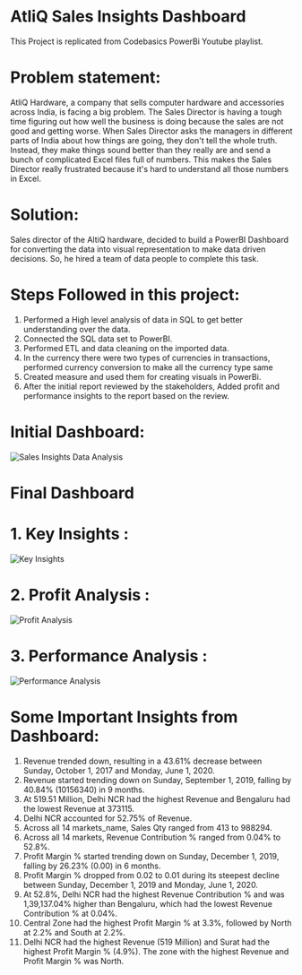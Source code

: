 # AtliQ Sales Insights Dashboard
This Project is replicated from Codebasics PowerBi Youtube playlist.

# Problem statement:
AtliQ Hardware, a company that sells computer hardware and accessories across India, is facing a big problem. The Sales Director is having a tough time figuring out how well the business is doing because the sales are not good and getting worse.
When Sales Director asks the managers in different parts of India about how things are going, they don't tell the whole truth. Instead, they make things sound better than they really are and send a bunch of complicated Excel files full of numbers. This makes the Sales Director really frustrated because it's hard to understand all those numbers in Excel.

# Solution:
Sales director of the AltiQ hardware, decided to build a PowerBI Dashboard for converting the data into visual representation to make data driven decisions. So, he hired a team of data people to complete this task.

# Steps Followed in this project:
1. Performed a High level analysis of data in SQL to get better understanding over the data.
2. Connected the SQL data set to PowerBI.
3. Performed ETL and data cleaning on the imported data.
4. In the currency there were two types of currencies in transactions, performed currency conversion to make all the currency type same
5. Created measure and used them for creating visuals in PowerBi.
6. After the initial report reviewed by the stakeholders, Added profit and performance insights to the report based on the review.

# Initial Dashboard:
![Sales Insights Data Analysis](https://github.com/YogitaSalokhe/AtliQ-Sales-Insights-Analysis/assets/143188442/2a3238ea-03a2-4447-b969-8e6087c220de)

# Final Dashboard
# 1. Key Insights :
![Key Insights](https://github.com/YogitaSalokhe/AtliQ-Sales-Insights-Analysis/assets/143188442/81ae4c47-d884-4844-a686-d57b52dc15bd)
﻿﻿﻿
# 2. Profit Analysis :
![Profit Analysis](https://github.com/YogitaSalokhe/AtliQ-Sales-Insights-Analysis/assets/143188442/3f3ff135-a811-443d-bf22-b38a282a3283)
﻿
# 3. Performance Analysis :
![Performance Analysis](https://github.com/YogitaSalokhe/AtliQ-Sales-Insights-Analysis/assets/143188442/b59182c4-6203-49fb-8134-dc1f75ef0a4a)

# Some Important Insights from Dashboard:

1. Revenue trended down, resulting in a 43.61% decrease between Sunday, October 1, 2017 and Monday, June 1, 2020.
2. Revenue started trending down on Sunday, September 1, 2019, falling by 40.84% (10156340) in 9 months.
3. ﻿﻿﻿﻿At 519.51 Million, Delhi NCR had the highest Revenue and Bengaluru had the lowest Revenue at 373115.
4. Delhi NCR accounted for 52.75% of Revenue.
5. ﻿﻿﻿﻿Across all 14 markets_name, Sales Qty ranged from 413 to 988294.
6. Across all 14 markets, Revenue Contribution % ranged from 0.04% to 52.8%.
7. Profit Margin % started trending down on Sunday, December 1, 2019, falling by 26.23% (0.00) in 6 months.
8. ﻿Profit Margin % dropped from 0.02 to 0.01 during its steepest decline between Sunday, December 1, 2019 and Monday, June 1, 2020.
9. At 52.8%, Delhi NCR had the highest Revenue Contribution % and was 1,39,137.04% higher than Bengaluru, which had the lowest Revenue Contribution % at 0.04%.
10. ﻿﻿Central Zone had the highest Profit Margin % at 3.3%, followed by North at 2.2% and South at 2.2%.
11. ﻿﻿﻿Delhi NCR had the highest Revenue (519 Million) and Surat had the highest Profit Margin % (4.9%). The zone with the highest Revenue and Profit Margin % was North.﻿﻿

﻿﻿
﻿
